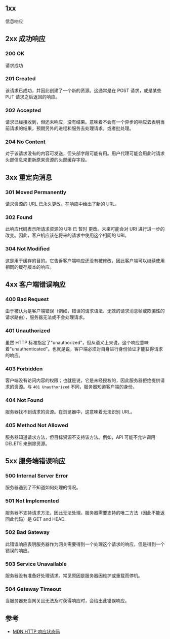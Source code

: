 ## 1xx

信息响应

## 2xx 成功响应

### 200 OK

请求成功

### 201 Created

该请求已成功，并因此创建了一个新的资源。这通常是在 POST 请求，或是某些 PUT 请求之后返回的响应。

### 202 Accepted

请求已经接收到，但还未响应，没有结果。意味着不会有一个异步的响应去表明当前请求的结果，预期另外的进程和服务去处理请求，或者批处理。

### 204 No Content

对于该请求没有的内容可发送，但头部字段可能有用。用户代理可能会用此时请求头部信息来更新原来资源的头部缓存字段。

## 3xx 重定向消息

### 301 Moved Permanently

请求资源的 URL 已永久更改。在响应中给出了新的 URL。

### 302 Found

此响应代码表示所请求资源的 URI 已 暂时 更改。未来可能会对 URI 进行进一步的改变。因此，客户机应该在将来的请求中使用这个相同的 URI。

### 304 Not Modified

这是用于缓存的目的。它告诉客户端响应还没有被修改，因此客户端可以继续使用相同的缓存版本的响应。

## 4xx 客户端错误响应

### 400 Bad Request

由于被认为是客户端错误（例如，错误的请求语法、无效的请求消息帧或欺骗性的请求路由），服务器无法或不会处理请求。

### 401 Unauthorized

虽然 HTTP 标准指定了"unauthorized"，但从语义上来说，这个响应意味着"unauthenticated"。也就是说，客户端必须对自身进行身份验证才能获得请求的响应。

### 403 Forbidden

客户端没有访问内容的权限；也就是说，它是未经授权的，因此服务器拒绝提供请求的资源。与 `401 Unauthorized` 不同，服务器知道客户端的身份。

### 404 Not Found

服务器找不到请求的资源。在浏览器中，这意味着无法识别 URL。

### 405 Method Not Allowed

服务器知道请求方法，但目标资源不支持该方法。例如，API 可能不允许调用 DELETE 来删除资源。

## 5xx 服务端错误响应

### 500 Internal Server Error

服务器遇到了不知道如何处理的情况。

### 501 Not Implemented

服务器不支持请求方法，因此无法处理。服务器需要支持的唯二方法（因此不能返回此代码）是 GET and HEAD.

### 502 Bad Gateway

此错误响应表明服务器作为网关需要得到一个处理这个请求的响应，但是得到一个错误的响应。

### 503 Service Unavailable

服务器没有准备好处理请求。常见原因是服务器因维护或重载而停机。

### 504 Gateway Timeout

当服务器充当网关且无法及时获得响应时，会给出此错误响应。

## 参考

- [MDN HTTP 响应状态码](https://developer.mozilla.org/zh-CN/docs/Web/HTTP/Status)
